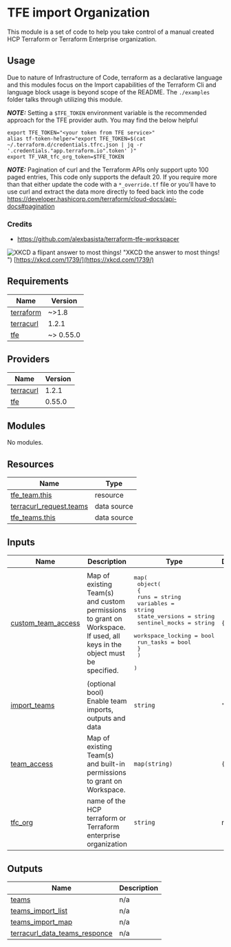 # TFE import Organization

This module is a set of code to help you take control of a manual created HCP Terraform or Terraform Enterprise organization.

## Usage

Due to nature of Infrastructure of Code, terraform as a declarative language and this modules focus on the Import capabilities of the Terraform Cli and language block usage is beyond scope of the README. The `./examples` folder talks through utilizing this module.

**_NOTE:_** Setting a `$TFE_TOKEN` environment variable is the recommended approach for the TFE provider auth. You may find the below helpful

```shell
export TFE_TOKEN="<your token from TFE service>"
alias tf-token-helper="export TFE_TOKEN=$(cat ~/.terraform.d/credentials.tfrc.json | jq -r '.credentials."app.terraform.io".token' )"
export TF_VAR_tfc_org_token=$TFE_TOKEN
```

**_NOTE:_**  Pagination of curl and the Terraform APIs only support upto 100 paged entries, This code only supports the default 20. If you require more than that either update the code with a `*_override.tf` file or you'll have to use curl and extract the data more directly to feed back into the code <https://developer.hashicorp.com/terraform/cloud-docs/api-docs#pagination>


### Credits

* <https://github.com/alexbasista/terraform-tfe-workspacer>

![XKCD a flipant answer to most things!](https://imgs.xkcd.com/comics/fixing_problems.png) "XKCD the answer to most things! ")
[https://xkcd.com/1739/](https://xkcd.com/1739/)

<!-- BEGIN_TF_DOCS -->
## Requirements

| Name | Version |
|------|---------|
| <a name="requirement_terraform"></a> [terraform](#requirement\_terraform) | ~>1.8 |
| <a name="requirement_terracurl"></a> [terracurl](#requirement\_terracurl) | 1.2.1 |
| <a name="requirement_tfe"></a> [tfe](#requirement\_tfe) | ~> 0.55.0 |

## Providers

| Name | Version |
|------|---------|
| <a name="provider_terracurl"></a> [terracurl](#provider\_terracurl) | 1.2.1 |
| <a name="provider_tfe"></a> [tfe](#provider\_tfe) | 0.55.0 |

## Modules

No modules.

## Resources

| Name | Type |
|------|------|
| [tfe_team.this](https://registry.terraform.io/providers/hashicorp/tfe/latest/docs/resources/team) | resource |
| [terracurl_request.teams](https://registry.terraform.io/providers/devops-rob/terracurl/1.2.1/docs/data-sources/request) | data source |
| [tfe_teams.this](https://registry.terraform.io/providers/hashicorp/tfe/latest/docs/data-sources/teams) | data source |

## Inputs

| Name | Description | Type | Default | Required |
|------|-------------|------|---------|:--------:|
| <a name="input_custom_team_access"></a> [custom\_team\_access](#input\_custom\_team\_access) | Map of existing Team(s) and custom permissions to grant on Workspace. If used, all keys in the object must be specified. | <pre>map(<br>    object(<br>      {<br>        runs              = string<br>        variables         = string<br>        state_versions    = string<br>        sentinel_mocks    = string<br>        workspace_locking = bool<br>        run_tasks         = bool<br>      }<br>    )<br>  )</pre> | `{}` | no |
| <a name="input_import_teams"></a> [import\_teams](#input\_import\_teams) | (optional bool) Enable team imports, outputs and data | `string` | `"false"` | no |
| <a name="input_team_access"></a> [team\_access](#input\_team\_access) | Map of existing Team(s) and built-in permissions to grant on Workspace. | `map(string)` | `{}` | no |
| <a name="input_tfc_org"></a> [tfc\_org](#input\_tfc\_org) | name of the HCP terraform or Terraform enterprise organization | `string` | n/a | yes |

## Outputs

| Name | Description |
|------|-------------|
| <a name="output_teams"></a> [teams](#output\_teams) | n/a |
| <a name="output_teams_import_list"></a> [teams\_import\_list](#output\_teams\_import\_list) | n/a |
| <a name="output_teams_import_map"></a> [teams\_import\_map](#output\_teams\_import\_map) | n/a |
| <a name="output_terracurl_data_teams_responce"></a> [terracurl\_data\_teams\_responce](#output\_terracurl\_data\_teams\_responce) | n/a |
<!-- END_TF_DOCS -->
